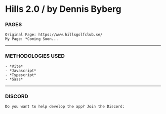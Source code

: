 # Hills 2.0 / by Dennis Byberg

### PAGES
```
Original Page: https://www.hillsgolfclub.se/
My Page: *Coming Soon...
```
---
### METHODOLOGIES USED
```
- *Vite*
- *Javascript*
- *Typescript*
- *Sass*
```
---
### DISCORD
```
Do you want to help develop the app? Join the Discord: 
```

